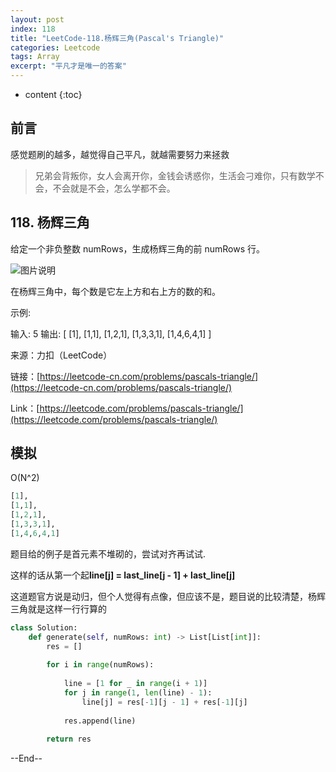 ```yaml
---
layout: post
index: 118
title: "LeetCode-118.杨辉三角(Pascal's Triangle)"
categories: Leetcode
tags: Array
excerpt: "平凡才是唯一的答案"
---
```


* content
{:toc}

## 前言

感觉题刷的越多，越觉得自己平凡，就越需要努力来拯救

> 兄弟会背叛你，女人会离开你，金钱会诱惑你，生活会刁难你，只有数学不会，不会就是不会，怎么学都不会。

## 118. 杨辉三角

给定一个非负整数 numRows，生成杨辉三角的前 numRows 行。

![图片说明](https://geemaple.github.io/images/leetcode-algorithm-118.gif)

在杨辉三角中，每个数是它左上方和右上方的数的和。

示例:

输入: 5
输出:
[
     [1],
    [1,1],
   [1,2,1],
  [1,3,3,1],
 [1,4,6,4,1]
]

来源：力扣（LeetCode）

链接：[https://leetcode-cn.com/problems/pascals-triangle/](https://leetcode-cn.com/problems/pascals-triangle/)

Link：[https://leetcode.com/problems/pascals-triangle/](https://leetcode.com/problems/pascals-triangle/)

## 模拟

O(N^2)

```python
[1],
[1,1],
[1,2,1],
[1,3,3,1],
[1,4,6,4,1]
```

题目给的例子是首元素不堆砌的，尝试对齐再试试.

这样的话从第一个起**line[j] = last_line[j - 1] + last_line[j]**

这道题官方说是动归，但个人觉得有点像，但应该不是，题目说的比较清楚，杨辉三角就是这样一行行算的

```python
class Solution:
    def generate(self, numRows: int) -> List[List[int]]:
        res = []
        
        for i in range(numRows):
            
            line = [1 for _ in range(i + 1)]
            for j in range(1, len(line) - 1):
                line[j] = res[-1][j - 1] + res[-1][j]
                
            res.append(line)
            
        return res
```

--End--


